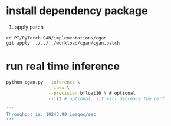 # install dependency package

1. apply patch

```
cd PT/PyTorch-GAN/implementations/cgan
git apply ../../../workload/cgan/cgan.patch
```


# run real time inference

```bash
python cgan.py --inference \
				--ipex \
				--precision bfloat16 \ # optional
				--jit # optional, jit will decreace the perf

'''
Throughput is: 10243.90 images/sec
'''

```
